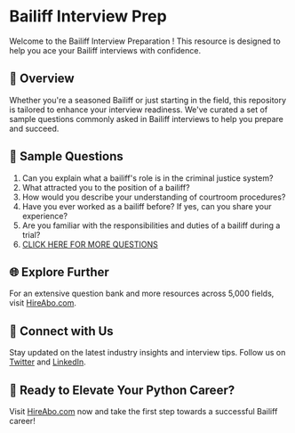 # Bailiff Interview Prep

Welcome to the Bailiff Interview Preparation ! This resource is designed to help you ace your Bailiff interviews with confidence.

## 🚀 Overview

Whether you're a seasoned Bailiff or just starting in the field, this repository is tailored to enhance your interview readiness. We've curated a set of sample questions commonly asked in Bailiff interviews to help you prepare and succeed.

## 📝 Sample Questions

1. Can you explain what a bailiff's role is in the criminal justice system?
2. What attracted you to the position of a bailiff?
3. How would you describe your understanding of courtroom procedures?
4. Have you ever worked as a bailiff before? If yes, can you share your experience?
5. Are you familiar with the responsibilities and duties of a bailiff during a trial?
6. [CLICK HERE FOR MORE QUESTIONS](https://hireabo.com/job/9_1_9/Bailiff)

## 🌐 Explore Further

For an extensive question bank and more resources across 5,000 fields, visit [HireAbo.com](https://www.hireabo.com).

## 📱 Connect with Us

Stay updated on the latest industry insights and interview tips. Follow us on [Twitter](https://twitter.com/hireabo) and [LinkedIn](https://www.linkedin.com/in/hire-abo-3609972a8/).

## 🚀 Ready to Elevate Your Python Career?

Visit [HireAbo.com](https://www.hireabo.com) now and take the first step towards a successful Bailiff career!